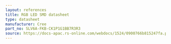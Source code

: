 ```yaml
---
layout: references
title: RGB LED SMD datasheet
type: datasheet
manufacturer: Cree
part_no: SLV6A-FKB-CK1P1G1BB7R3R3
source: https://docs-apac.rs-online.com/webdocs/1524/0900766b815247fa.pdf
---
```

